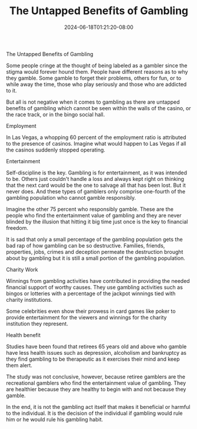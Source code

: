 ﻿---
title: "The Untapped Benefits of Gambling"
date: 2024-06-18T01:21:20-08:00
description: "Gambling Tips for Web Success"
featured_image: "/images/Gambling.jpg"
tags: ["Gambling"]
---

The Untapped Benefits of Gambling

Some people cringe at the thought of being labeled as a gambler since the stigma would forever hound them. People have different reasons as to why they gamble. Some gamble to forget their problems, others for fun, or to while away the time, those who play seriously and those who are addicted to it. 

But all is not negative when it comes to gambling as there are untapped benefits of gambling which cannot be seen within the walls of the casino, or the race track, or in the bingo social hall. 

Employment

In Las Vegas, a whopping 60 percent of the employment ratio is attributed to the presence of casinos. Imagine what would happen to Las Vegas if all the casinos suddenly stopped operating.

Entertainment

Self-discipline is the key. Gambling is for entertainment, as it was intended to be. Others just couldn't handle a loss and always kept right on thinking that the next card would be the one to salvage all that has been lost. But it never does. And these types of gamblers only comprise one-fourth of the gambling population who cannot gamble responsibly.

Imagine the other 75 percent who responsibly gamble. These are the people who find the entertainment value of gambling and they are never blinded by the illusion that hitting it big time just once is the key to financial freedom.

It is sad that only a small percentage of the gambling population gets the bad rap of how gambling can be so destructive. Families, friends, properties, jobs, crimes and deception permeate the destruction brought about by gambling but it is still a small portion of the gambling population.

Charity Work

Winnings from gambling activities have contributed in providing the needed financial support of worthy causes. They use gambling activities such as bingos or lotteries with a percentage of the jackpot winnings tied with charity institutions.

Some celebrities even show their prowess in card games like poker to provide entertainment for the viewers and winnings for the charity institution they represent.

Health benefit

Studies have been found that retirees 65 years old and above who gamble have less health issues such as depression, alcoholism and bankruptcy as they find gambling to be therapeutic as it exercises their mind and keep them alert.  

The study was not conclusive, however, because retiree gamblers are the recreational gamblers who find the entertainment value of gambling. They are healthier because they are healthy to begin with and not because they gamble.

In the end, it is not the gambling act itself that makes it beneficial or harmful to the individual. It is the decision of the individual if gambling would rule him or he would rule his gambling habit.

